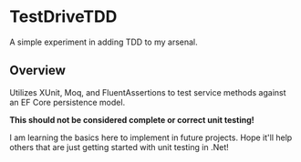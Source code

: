 # TestDriveTDD

A simple experiment in adding TDD to my arsenal.

## Overview

Utilizes XUnit, Moq, and FluentAssertions to test service methods against an EF Core persistence model.

**This should not be considered complete or correct unit testing!**

I am learning the basics here to implement in future projects. Hope it'll help others that are just getting started with unit testing in .Net!
